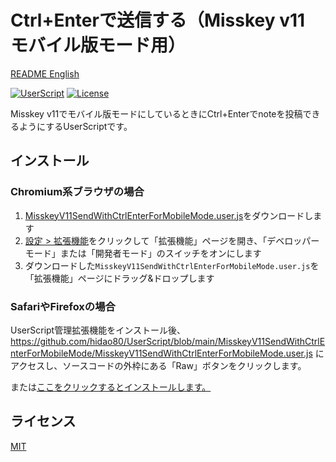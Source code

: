 # Ctrl+Enterで送信する（Misskey v11 モバイル版モード用）

[README English](./README.md)

[![UserScript](https://img.shields.io/badge/Framework-UserScript-blue.svg)](https://en.wikipedia.org/wiki/Userscript)
[![License](https://img.shields.io/github/license/hidao80/UserScript)](/LICENSE)

Misskey v11でモバイル版モードにしているときにCtrl+Enterでnoteを投稿できるようにするUserScriptです。

## インストール

### Chromium系ブラウザの場合

1. [MisskeyV11SendWithCtrlEnterForMobileMode.user.js](https://github.com/hidao80/UserScript/blob/main/MisskeyV11SendWithCtrlEnterForMobileMode/MisskeyV11SendWithCtrlEnterForMobileMode.user.js)をダウンロードします
2. [設定 > 拡張機能](chrome://extensions/)をクリックして「拡張機能」ページを開き、「デベロッパーモード」または「開発者モード」のスイッチをオンにします
3. ダウンロードした`MisskeyV11SendWithCtrlEnterForMobileMode.user.js`を「拡張機能」ページにドラッグ&ドロップします

### SafariやFirefoxの場合

UserScript管理拡張機能をインストール後、<https://github.com/hidao80/UserScript/blob/main/MisskeyV11SendWithCtrlEnterForMobileMode/MisskeyV11SendWithCtrlEnterForMobileMode.user.js> にアクセスし、ソースコードの外枠にある「Raw」ボタンをクリックします。

または[ここをクリックするとインストールします。](https://github.com/hidao80/UserScript/raw/main/MisskeyV11SendWithCtrlEnterForMobileMode/MisskeyV11SendWithCtrlEnterForMobileMode.user.js)

## ライセンス

[MIT](/LICENSE)

